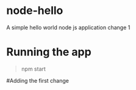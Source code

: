 # node-hello
A simple hello world node js application
change 1

# Running the app
>npm start

#Adding the first change

